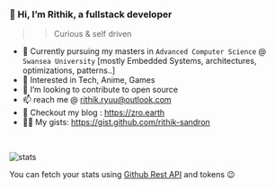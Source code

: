 
### 👋 Hi, I’m Rithik, a fullstack developer
>> Curious & self driven 
- 🌱 Currently pursuing my masters in `Advanced Computer Science` @ `Swansea University` [mostly Embedded Systems, architectures, optimizations, patterns..]
- 👀 Interested in Tech, Anime, Games
- 🚀 I’m looking to contribute to open source
- 📫 reach me @ rithik.ryuu@outlook.com
- 💭 Checkout my blog : https://zro.earth
- 👨‍💻 My gists: https://gist.github.com/rithik-sandron
<br />

![stats](sample.svg) 


You can fetch your stats using [Github Rest API](https://docs.github.com/en/rest?apiVersion=2022-11-28) and tokens 😉
